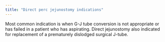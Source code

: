 ```yaml
---
title: "Direct perc jejunostomy indications"
---
```

Most common indication is when G-J tube conversion is not appropriate or has failed in a patient who has aspirating.
Direct jejunostomy also indicated for replacement of a prematurely dislodged surgical J-tube.

